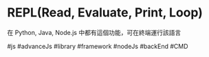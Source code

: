 # REPL(Read, Evaluate, Print, Loop)
在 Python, Java, Node.js 中都有這個功能，可在終端運行該語言

#js #advanceJs #library #framework #nodeJs #backEnd #CMD